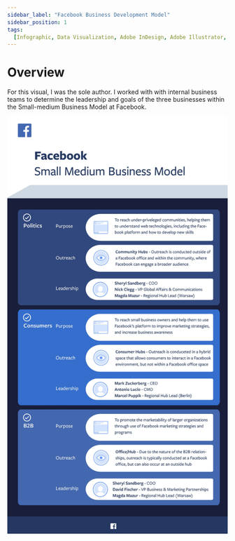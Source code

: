 ```yaml
---
sidebar_label: "Facebook Business Development Model"
sidebar_position: 1
tags:
  [Infographic, Data Visualization, Adobe InDesign, Adobe Illustrator, Facebook]
---
```


# Overview

For this visual, I was the sole author. I worked with with internal business teams to determine the leadership and goals of the three businesses within the Small-medium Business Model at Facebook.

<!-- :::note Note:
The software and tools used to complete this doc can be found under **Tags** at the end of the doc.

::: -->

![Facebook Small Business Development Model](/img/fb-business.jpg)
